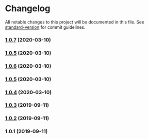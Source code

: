 # Changelog

All notable changes to this project will be documented in this file. See [standard-version](https://github.com/conventional-changelog/standard-version) for commit guidelines.

### [1.0.7](https://github.com/yashha/wpapi-extensions/compare/v1.0.6...v1.0.7) (2020-03-10)

### [1.0.5](https://github.com/yashha/wpapi-extensions/compare/v1.0.6...v1.0.5) (2020-03-10)

### [1.0.6](https://github.com/yashha/wpapi-extensions/compare/v1.0.5...v1.0.6) (2020-03-10)

### [1.0.5](https://github.com/yashha/wpapi-extensions/compare/v1.0.4...v1.0.5) (2020-03-10)

### [1.0.4](https://github.com/yashha/wpapi-extensions/compare/v1.0.3...v1.0.4) (2020-03-10)

### [1.0.3](https://github.com/yashha/wpapi-extensions/compare/v1.0.2...v1.0.3) (2019-09-11)

### [1.0.2](https://github.com/yashha/wpapi-extensions/compare/v1.0.1...v1.0.2) (2019-09-11)

### 1.0.1 (2019-09-11)
